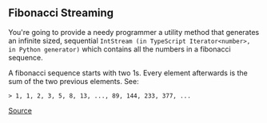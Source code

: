 ## Fibonacci Streaming

You're going to provide a needy programmer a utility method that generates an infinite sized, sequential `IntStream (in TypeScript Iterator<number>, in Python generator)` which contains all the numbers in a fibonacci sequence.

A fibonacci sequence starts with two 1s. Every element afterwards is the sum of the two previous elements. See:

```text
> 1, 1, 2, 3, 5, 8, 13, ..., 89, 144, 233, 377, ...
```

[Source](https://www.codewars.com/kata/55695bc4f75bbaea5100016b/train/python)